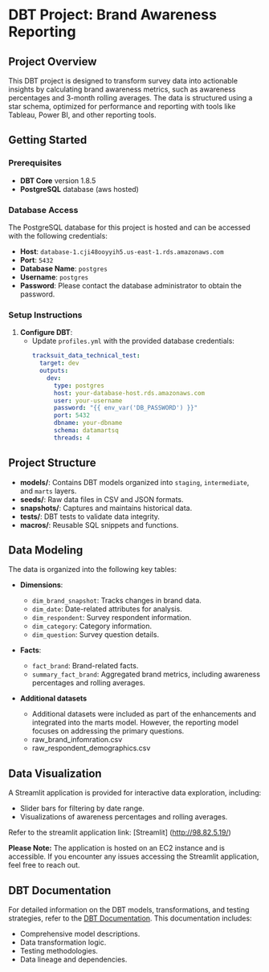 # DBT Project: Brand Awareness Reporting

## Project Overview

This DBT project is designed to transform survey data into actionable insights by calculating brand awareness metrics, such as awareness percentages and 3-month rolling averages. The data is structured using a star schema, optimized for performance and reporting with tools like Tableau, Power BI, and other reporting tools.

## Getting Started

### Prerequisites

- **DBT Core** version 1.8.5
- **PostgreSQL** database (aws hosted)
### Database Access

The PostgreSQL database for this project is hosted and can be accessed with the following credentials:

- **Host**: `database-1.cji48ooyyih5.us-east-1.rds.amazonaws.com `
- **Port**: `5432`
- **Database Name**: `postgres`
- **Username**: `postgres`
- **Password**: Please contact the database administrator to obtain the password.

### Setup Instructions

1. **Configure DBT**:
   - Update `profiles.yml` with the provided database credentials:
     ```yaml
     tracksuit_data_technical_test:
       target: dev
       outputs:
         dev:
           type: postgres
           host: your-database-host.rds.amazonaws.com
           user: your-username
           password: "{{ env_var('DB_PASSWORD') }}" 
           port: 5432
           dbname: your-dbname
           schema: datamartsq
           threads: 4
     ```

## Project Structure

- **models/**: Contains DBT models organized into `staging`, `intermediate`, and `marts` layers.
- **seeds/**: Raw data files in CSV and JSON formats.
- **snapshots/**: Captures and maintains historical data.
- **tests/**: DBT tests to validate data integrity.
- **macros/**: Reusable SQL snippets and functions.

## Data Modeling

The data is organized into the following key tables:

- **Dimensions**:
  - `dim_brand_snapshot`: Tracks changes in brand data.
  - `dim_date`: Date-related attributes for analysis.
  - `dim_respondent`: Survey respondent information.
  - `dim_category`: Category information.
  - `dim_question`: Survey question details.

- **Facts**:
  - `fact_brand`: Brand-related facts.
  - `summary_fact_brand`: Aggregated brand metrics, including awareness percentages and rolling averages.

- **Additional datasets**
  - Additional datasets were included as part of the enhancements and integrated into the marts model. However, the reporting model focuses on addressing the primary questions.
  - raw_brand_infomration.csv
  - raw_respondent_demographics.csv

## Data Visualization

A Streamlit application is provided for interactive data exploration, including:

- Slider bars for filtering by date range.
- Visualizations of awareness percentages and rolling averages.

Refer to the streamlit application link: [Streamlit] (http://98.82.5.19/)

**Please Note:** The application is hosted on an EC2 instance and is accessible. If you encounter any issues accessing the Streamlit application, feel free to reach out.
## DBT Documentation

For detailed information on the DBT models, transformations, and testing strategies, refer to the [DBT Documentation](http://dbt-docs-tracksuit-data.s3-website-us-east-1.amazonaws.com/#!/overview). This documentation includes:

- Comprehensive model descriptions.
- Data transformation logic.
- Testing methodologies.
- Data lineage and dependencies.